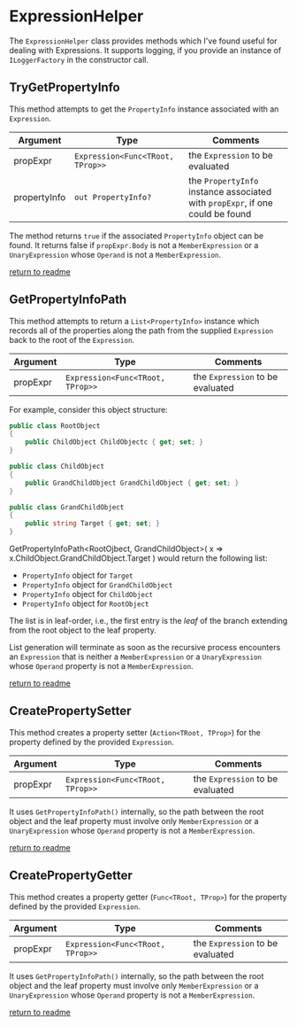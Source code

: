 # ExpressionHelper

The `ExpressionHelper` class provides methods which I've found useful for dealing with Expressions. It supports logging, if you provide an instance of `ILoggerFactory` in the constructor call.

## TryGetPropertyInfo

This method attempts to get the `PropertyInfo` instance associated with an `Expression`.

|Argument|Type|Comments|
|--------|----|--------|
|propExpr|`Expression<Func<TRoot, TProp>>`|the `Expression` to be evaluated|
|propertyInfo|`out PropertyInfo?`|the `PropertyInfo` instance associated with `propExpr`, if one could be found|

The method returns `true` if the associated `PropertyInfo` object can be found. It returns false if `propExpr.Body` is not a `MemberExpression` or a `UnaryExpression` whose `Operand` is not a `MemberExpression`.

[return to readme](../readme.md)

## GetPropertyInfoPath

This method attempts to return a `List<PropertyInfo>` instance which records all of the properties along the path from the supplied `Expression` back to the root of the `Expression`.

|Argument|Type|Comments|
|--------|----|--------|
|propExpr|`Expression<Func<TRoot, TProp>>`|the `Expression` to be evaluated|

For example, consider this object structure:

```c#
public class RootObject
{
    public ChildObject ChildObjectc { get; set; }
}

public class ChildObject
{
    public GrandChildObject GrandChildObject { get; set; }
}

public class GrandChildObject
{
    public string Target { get; set; }
}
```

GetPropertyInfoPath<RootOjbect, GrandChildObject>( x => x.ChildObject.GrandChildObject.Target ) would return the following list:

- `PropertyInfo` object for `Target`
- `PropertyInfo` object for `GrandChildObject`
- `PropertyInfo` object for `ChildObject`
- `PropertyInfo` object for `RootObject`

The list is in leaf-order, i.e., the first entry is the *leaf* of the branch extending from the root object to the leaf property.

List generation will terminate as soon as the recursive process encounters an `Expression` that is neither a `MemberExpression` or a `UnaryExpression` whose `Operand` property is not a `MemberExpression`.

[return to readme](../readme.md)

## CreatePropertySetter

This method creates a property setter (`Action<TRoot, TProp>`) for the property defined by the provided `Expression`.

|Argument|Type|Comments|
|--------|----|--------|
|propExpr|`Expression<Func<TRoot, TProp>>`|the `Expression` to be evaluated|

It uses `GetPropertyInfoPath()` internally, so the path between the root object and the leaf property must involve only `MemberExpression` or a `UnaryExpression` whose `Operand` property is not a `MemberExpression`.

[return to readme](../readme.md)

## CreatePropertyGetter

This method creates a property getter (`Func<TRoot, TProp>`) for the property defined by the provided `Expression`.

|Argument|Type|Comments|
|--------|----|--------|
|propExpr|`Expression<Func<TRoot, TProp>>`|the `Expression` to be evaluated|

It uses `GetPropertyInfoPath()` internally, so the path between the root object and the leaf property must involve only `MemberExpression` or a `UnaryExpression` whose `Operand` property is not a `MemberExpression`.

[return to readme](../readme.md)
